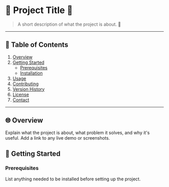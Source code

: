 # 🌟 Project Title 🌟

> A short description of what the project is about. 🚀

---

## 📝 Table of Contents

1. [Overview](#overview)
2. [Getting Started](#getting-started)
   - [Prerequisites](#prerequisites)
   - [Installation](#installation)
3. [Usage](#usage)
4. [Contributing](#contributing)
5. [Version History](#version-history)
6. [License](#license)
7. [Contact](#contact)

---

## 🌐 Overview

Explain what the project is about, what problem it solves, and why it's useful. Add a link to any live demo or screenshots.

## 🚀 Getting Started

### Prerequisites

List anything needed to be installed before setting up the project.
